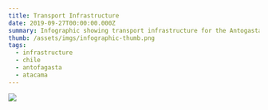 ```yaml
---
title: Transport Infrastructure
date: 2019-09-27T00:00:00.000Z
summary: Infographic showing transport infrastructure for the Antogasta & Atacama region
thumb: /assets/imgs/infographic-thumb.png
tags:
  - infrastructure
  - chile
  - antofagasta
  - atacama
---
```

![](/assets/imgs/infographic.jpg)
